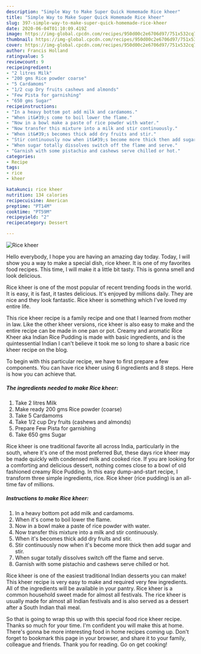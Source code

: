 ```yaml
---
description: "Simple Way to Make Super Quick Homemade Rice kheer"
title: "Simple Way to Make Super Quick Homemade Rice kheer"
slug: 397-simple-way-to-make-super-quick-homemade-rice-kheer
date: 2020-06-04T01:10:09.419Z
image: https://img-global.cpcdn.com/recipes/950d00c2e6706d97/751x532cq70/rice-kheer-recipe-main-photo.jpg
thumbnail: https://img-global.cpcdn.com/recipes/950d00c2e6706d97/751x532cq70/rice-kheer-recipe-main-photo.jpg
cover: https://img-global.cpcdn.com/recipes/950d00c2e6706d97/751x532cq70/rice-kheer-recipe-main-photo.jpg
author: Francis Holland
ratingvalue: 5
reviewcount: 9
recipeingredient:
- "2 litres Milk"
- "200 gms Rice powder coarse"
- "5 Cardamoms"
- "1/2 cup Dry fruits cashews and almonds"
- "Few Pista for garnishing"
- "650 gms Sugar"
recipeinstructions:
- "In a heavy bottom pot add milk and cardamoms."
- "When it&#39;s come to boil lower the flame."
- "Now in a bowl make a paste of rice powder with water."
- "Now transfer this mixture into a milk and stir continuously."
- "When it&#39;s becomes thick add dry fruits and stir."
- "Stir continuously now when it&#39;s become more thick then add sugar and stir."
- "When sugar totally dissolves switch off the flame and serve."
- "Garnish with some pistachio and cashews serve chilled or hot."
categories:
- Recipe
tags:
- rice
- kheer

katakunci: rice kheer 
nutrition: 134 calories
recipecuisine: American
preptime: "PT14M"
cooktime: "PT59M"
recipeyield: "2"
recipecategory: Dessert

---
```



![Rice kheer](https://img-global.cpcdn.com/recipes/950d00c2e6706d97/751x532cq70/rice-kheer-recipe-main-photo.jpg)

Hello everybody, I hope you are having an amazing day today. Today, I will show you a way to make a special dish, rice kheer. It is one of my favorites food recipes. This time, I will make it a little bit tasty. This is gonna smell and look delicious.

Rice kheer is one of the most popular of recent trending foods in the world. It is easy, it is fast, it tastes delicious. It's enjoyed by millions daily. They are nice and they look fantastic. Rice kheer is something which I've loved my entire life.

This rice kheer recipe is a family recipe and one that I learned from mother in law. Like the other kheer versions, rice kheer is also easy to make and the entire recipe can be made in one pan or pot. Creamy and aromatic Rice Kheer aka Indian Rice Pudding is made with basic ingredients, and is the quintessential Indian I can&#39;t believe it took me so long to share a basic rice kheer recipe on the blog.


To begin with this particular recipe, we have to first prepare a few components. You can have rice kheer using 6 ingredients and 8 steps. Here is how you can achieve that.

<!--inarticleads1-->

##### The ingredients needed to make Rice kheer:

1. Take 2 litres Milk
1. Make ready 200 gms Rice powder (coarse)
1. Take 5 Cardamoms
1. Take 1/2 cup Dry fruits (cashews and almonds)
1. Prepare Few Pista for garnishing
1. Take 650 gms Sugar


Rice kheer is one traditional favorite all across India, particularly in the south, where it&#39;s one of the most preferred But, these days rice kheer may be made quickly with condensed milk and cooked rice. If you are looking for a comforting and delicious dessert, nothing comes close to a bowl of old fashioned creamy Rice Pudding. In this easy dump-and-start recipe, I transform three simple ingredients, rice. Rice kheer (rice pudding) is an all-time fav of millions. 

<!--inarticleads2-->

##### Instructions to make Rice kheer:

1. In a heavy bottom pot add milk and cardamoms.
1. When it&#39;s come to boil lower the flame.
1. Now in a bowl make a paste of rice powder with water.
1. Now transfer this mixture into a milk and stir continuously.
1. When it&#39;s becomes thick add dry fruits and stir.
1. Stir continuously now when it&#39;s become more thick then add sugar and stir.
1. When sugar totally dissolves switch off the flame and serve.
1. Garnish with some pistachio and cashews serve chilled or hot.


Rice kheer is one of the easiest traditional Indian desserts you can make! This kheer recipe is very easy to make and required very few ingredients. All of the ingredients will be available in your pantry. Rice kheer is a common household sweet made for almost all festivals. The rice kheer is usually made for almost all Indian festivals and is also served as a dessert after a South Indian thali meal. 

So that is going to wrap this up with this special food rice kheer recipe. Thanks so much for your time. I'm confident you will make this at home. There's gonna be more interesting food in home recipes coming up. Don't forget to bookmark this page in your browser, and share it to your family, colleague and friends. Thank you for reading. Go on get cooking!
